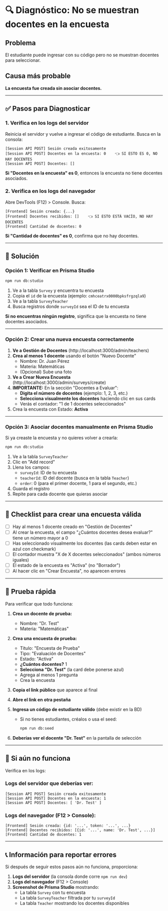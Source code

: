 # 🔍 Diagnóstico: No se muestran docentes en la encuesta

## Problema
El estudiante puede ingresar con su código pero no se muestran docentes para seleccionar.

## Causa más probable
**La encuesta fue creada sin asociar docentes.**

---

## ✅ Pasos para Diagnosticar

### 1. Verifica en los logs del servidor

Reinicia el servidor y vuelve a ingresar el código de estudiante. Busca en la consola:

```
[Session API POST] Sesión creada exitosamente
[Session API POST] Docentes en la encuesta: 0    👈 SI ESTO ES 0, NO HAY DOCENTES
[Session API POST] Docentes: []
```

**Si "Docentes en la encuesta" es 0**, entonces la encuesta no tiene docentes asociados.

### 2. Verifica en los logs del navegador

Abre DevTools (F12) > Console. Busca:

```
[Frontend] Sesión creada: {...}
[Frontend] Docentes recibidos: []    👈 SI ESTO ESTÁ VACÍO, NO HAY DOCENTES
[Frontend] Cantidad de docentes: 0
```

**Si "Cantidad de docentes" es 0**, confirma que no hay docentes.

---

## 🔧 Solución

### Opción 1: Verificar en Prisma Studio

```bash
npm run db:studio
```

1. Ve a la tabla `Survey` y encuentra tu encuesta
2. Copia el `id` de la encuesta (ejemplo: `cmhceatrx0000bpksfrgzqla9`)
3. Ve a la tabla `SurveyTeacher`
4. Busca registros donde `surveyId` sea el ID de tu encuesta

**Si no encuentras ningún registro**, significa que la encuesta no tiene docentes asociados.

---

### Opción 2: Crear una nueva encuesta correctamente

1. **Ve a Gestión de Docentes** (http://localhost:3000/admin/teachers)
2. **Crea al menos 1 docente** usando el botón "Nuevo Docente"
   - Nombre: Dr. Juan Pérez
   - Materia: Matemáticas
   - (Opcional) Sube una foto
3. **Ve a Crear Nueva Encuesta** (http://localhost:3000/admin/surveys/create)
4. **IMPORTANTE:** En la sección "Docentes a Evaluar":
   - **Digita el número de docentes** (ejemplo: 1, 2, 3, etc.)
   - **Selecciona visualmente los docentes** haciendo clic en sus cards
   - Verás el contador: "1 de 1 docentes seleccionados"
5. Crea la encuesta con Estado: **Activa**

---

### Opción 3: Asociar docentes manualmente en Prisma Studio

Si ya creaste la encuesta y no quieres volver a crearla:

```bash
npm run db:studio
```

1. Ve a la tabla `SurveyTeacher`
2. Clic en "Add record"
3. Llena los campos:
   - `surveyId`: ID de tu encuesta
   - `teacherId`: ID del docente (busca en la tabla `Teacher`)
   - `order`: 0 (para el primer docente, 1 para el segundo, etc.)
4. Guarda el registro
5. Repite para cada docente que quieras asociar

---

## 📝 Checklist para crear una encuesta válida

- [ ] Hay al menos 1 docente creado en "Gestión de Docentes"
- [ ] Al crear la encuesta, el campo "¿Cuántos docentes desea evaluar?" tiene un número mayor a 0
- [ ] Has seleccionado visualmente los docentes (las cards deben estar en azul con checkmark)
- [ ] El contador muestra "X de X docentes seleccionados" (ambos números iguales)
- [ ] El estado de la encuesta es "Activa" (no "Borrador")
- [ ] Al hacer clic en "Crear Encuesta", no aparecen errores

---

## 🧪 Prueba rápida

Para verificar que todo funciona:

1. **Crea un docente de prueba:**
   - Nombre: "Dr. Test"
   - Materia: "Matemáticas"

2. **Crea una encuesta de prueba:**
   - Título: "Encuesta de Prueba"
   - Tipo: "Evaluación de Docentes"
   - Estado: "Activa"
   - **¿Cuántos docentes?** 1
   - **Selecciona "Dr. Test"** (la card debe ponerse azul)
   - Agrega al menos 1 pregunta
   - Crea la encuesta

3. **Copia el link público** que aparece al final

4. **Abre el link en otra pestaña**

5. **Ingresa un código de estudiante válido** (debe existir en la BD)
   - Si no tienes estudiantes, créalos o usa el seed:
     ```bash
     npm run db:seed
     ```

6. **Deberías ver el docente "Dr. Test"** en la pantalla de selección

---

## 🐛 Si aún no funciona

Verifica en los logs:

### Logs del servidor que deberías ver:

```
[Session API POST] Sesión creada exitosamente
[Session API POST] Docentes en la encuesta: 1
[Session API POST] Docentes: [ 'Dr. Test' ]
```

### Logs del navegador (F12 > Console):

```
[Frontend] Sesión creada: {id: '...', token: '...', ...}
[Frontend] Docentes recibidos: [{id: '...', name: 'Dr. Test', ...}]
[Frontend] Cantidad de docentes: 1
```

---

## 📞 Información para reportar errores

Si después de seguir estos pasos aún no funciona, proporciona:

1. **Logs del servidor** (la consola donde corre `npm run dev`)
2. **Logs del navegador** (F12 > Console)
3. **Screenshot de Prisma Studio** mostrando:
   - La tabla `Survey` con tu encuesta
   - La tabla `SurveyTeacher` filtrada por tu `surveyId`
   - La tabla `Teacher` mostrando los docentes disponibles
